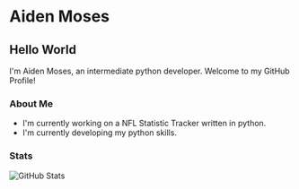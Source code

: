 # Aiden Moses

## Hello World
I'm Aiden Moses, an intermediate python developer. Welcome to my GitHub Profile!

### About Me
- I'm currently working on a NFL Statistic Tracker written in python.
- I'm currently developing my python skills.

### Stats
![GitHub Stats](https://github-readme-stats.vercel.app/api?username=aiden-moses&show_icons=true&count_private=true&hide=contribs,prs&theme=transparent)
